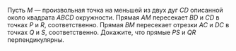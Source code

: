 Пусть $M$  — произвольная точка на меньшей из двух дуг $CD$ описанной около квадрата $ABCD$  окружности. Прямая  $AM$ пересекает $BD$  и $CD$ в точках $P$ и $R$, соответственно. Прямая $BM$ пересекает отрезки $AC$ и $DC$ в точках $Q$ и $S$, соответственно. Докажите, что прямые $PS$ и $QR$ перпендикулярны.